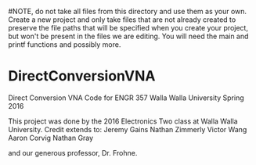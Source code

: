 #NOTE, do not take all files from this directory and use them as your own. Create a new project and only take files that are not already created to preserve the file paths that will be specified when you create your project, but won't be present in the files we are editing. You will need the main and printf functions and possibly more.

# DirectConversionVNA
Direct Conversion VNA Code for ENGR 357
Walla Walla University 
Spring 2016

This project was done by the 2016 Electronics Two class at Walla Walla University. 
Credit extends to:
Jeremy Gains
Nathan Zimmerly
Victor Wang
Aaron Corvig
Nathan Gray

and our generous professor, Dr. Frohne.

